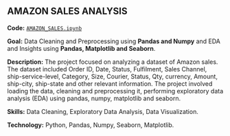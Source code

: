 ## **AMAZON SALES ANALYSIS**

**Code:** [`AMAZON_SALES.ipynb`](https://github.com/Amith-shivaramu/PROJECTS_PORTFOLIO/blob/main/Python_Projects/HR_DATA_ANALYSIS.ipynb)

**Goal:** Data Cleaning and Preprocessing using **Pandas and Numpy** and EDA and Insights using **Pandas, Matplotlib and Seaborn**.

**Description:** The project focused on analyzing a dataset of Amazon sales. The dataset included Order ID,	Date,	Status,	Fulfilment,	Sales Channel,	
                 ship-service-level,	Category,	Size,	Courier, Status,	Qty,	currency,	Amount,	ship-city,	ship-state and other relevant information. 
                 The project involved loading the data, cleaning and preprocessing it, performing exploratory data analysis (EDA) using pandas, numpy, matplotlib and seaborn.

**Skills:** Data Cleaning, Exploratory Data Analysis, Data Visualization.

**Technology:** Python, Pandas, Numpy, Seaborn, Matplotlib.
